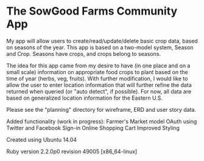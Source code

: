 # The SowGood Farms Community App

My app will allow users to create/read/update/delete basic crop data, based on seasons of the year.  This app is based on a two-model system, Season and Crop.  Seasons have crops, and crops belong to seasons.

The idea for this app came from my desire to have (in one place and on a small scale) information on appropriate food crops to plant based on the time of year (herbs, veg, fruits).  With further modification, I would like to allow the user to enter location information that will further refine the data returned when queried (or "auto detect", if possible).  For now, all data are based on generalized location information for the Eastern U.S.

Please see the "planning" directory for wireframe, ERD and user story data.

Added functionality (work in progress):
  Farmer's Market model
  OAuth using Twitter and Facebook Sign-in
  Online Shopping Cart
  Improved Styling


Created using Ubuntu 14.04

Ruby version 2.2.0p0 revision 49005 [x86_64-linux]
